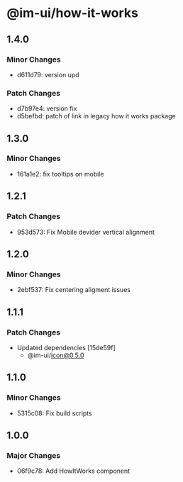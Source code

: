 # @im-ui/how-it-works

## 1.4.0

### Minor Changes

- d611d79: version upd

### Patch Changes

- d7b97e4: version fix
- d5befbd: patch of link in legacy how it works package

## 1.3.0

### Minor Changes

- 161a1e2: fix tooltips on mobile

## 1.2.1

### Patch Changes

- 953d573: Fix Mobile devider vertical alignment

## 1.2.0

### Minor Changes

- 2ebf537: Fix centering aligment issues

## 1.1.1

### Patch Changes

- Updated dependencies [15de59f]
  - @im-ui/icon@0.5.0

## 1.1.0

### Minor Changes

- 5315c08: Fix build scripts

## 1.0.0

### Major Changes

- 06f9c78: Add HowItWorks component
